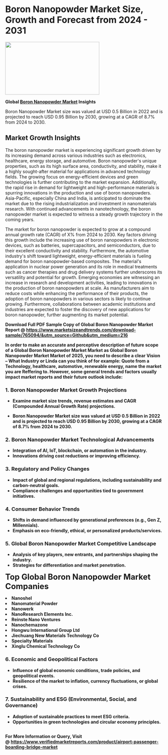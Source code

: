 <H1>Boron Nanopowder Market Size, Growth and Forecast from 2024 - 2031</H1><img class="aligncenter size-medium wp-image-584254" src="https://thirdeyenews.in/wp-content/uploads/2024/09/Global-Market-Research-300x168.jpeg" alt="" width="300" height="168" /><p><strong>Global&nbsp;<a href="https://www.marketsizeandtrends.com/download-sample/765094/&amp;utm_source=Github&utm_medium=216">Boron Nanopowder Market</a> Insights</strong></p><p>Boron Nanopowder Market size was valued at USD 0.5 Billion in 2022 and is projected to reach USD 0.95 Billion by 2030, growing at a CAGR of 8.7% from 2024 to 2030.</p><p><h2>Market Growth Insights</h2> <p>The boron nanopowder market is experiencing significant growth driven by its increasing demand across various industries such as electronics, healthcare, energy storage, and automotive. Boron nanopowder's unique properties, such as its high surface area, conductivity, and stability, make it a highly sought-after material for applications in advanced technology fields. The growing focus on energy-efficient devices and green technologies is further contributing to the market expansion. Additionally, the rapid rise in demand for lightweight and high-performance materials is spurring innovations in the production and use of boron nanopowders. Asia-Pacific, especially China and India, is anticipated to dominate the market due to the rising industrialization and investment in nanomaterials research. With continued advancements in nanotechnology, the boron nanopowder market is expected to witness a steady growth trajectory in the coming years.</p> <p><strong></strong></p> <p>The market for boron nanopowder is expected to grow at a compound annual growth rate (CAGR) of X% from 2024 to 2030. Key factors driving this growth include the increasing use of boron nanopowders in electronic devices, such as batteries, supercapacitors, and semiconductors, due to their excellent conductivity and stability. Furthermore, the automotive industry's shift toward lightweight, energy-efficient materials is fueling demand for boron nanopowder-based composites. The material's application in nuclear power generation and its role in medical treatments such as cancer therapies and drug delivery systems further underscores its versatility and potential for growth. Emerging economies are witnessing an increase in research and development activities, leading to innovations in the production of boron nanopowders at scale. As manufacturers aim to reduce costs while enhancing the performance of their products, the adoption of boron nanopowders in various sectors is likely to continue growing. Furthermore, collaborations between academic institutions and industries are expected to foster the discovery of new applications for boron nanopowder, further augmenting its market potential. <p><strong></p><p><span class=""><strong>Download Full PDF Sample Copy of Global Boron Nanopowder Market Report</strong> @ <a href="https://www.marketsizeandtrends.com/download-sample/765094/&amp;utm_source=Github&utm_medium=216" target="_blank">https://www.marketsizeandtrends.com/download-sample/765094/&amp;utm_source=Github&utm_medium=216</a></span></p><p>In order to make an accurate and perceptive description of future scope of a Global&nbsp;Boron Nanopowder Market Market as Global&nbsp;Boron Nanopowder Market Market of 2025, you need to describe a clear Vision &ndash; What Industry or Linda can you think of for example: Quote from a Technology, healthcare, automotive, renewable energy, name the market you are Reffering to. However, some general trends and factors usually impact market reports and their future outlook include:</p><h3>1.&nbsp;<strong>Boron Nanopowder Market Growth Projections</strong></h3><ul><li>Examine market size trends, revenue estimates and CAGR (Compounded Annual Growth Rate) projections.</li><li><p>Boron Nanopowder Market size was valued at USD 0.5 Billion in 2022 and is projected to reach USD 0.95 Billion by 2030, growing at a CAGR of 8.7% from 2024 to 2030.</p></li></ul><h3>2.&nbsp;<strong>Boron Nanopowder Market Technological Advancements</strong></h3><ul><li>Integration of AI, IoT, blockchain, or automation in the industry.</li><li>Innovations driving cost reductions or improving efficiency.</li></ul><h3>3.&nbsp;<strong>Regulatory and Policy Changes</strong></h3><ul><li>Impact of global and regional regulations, including sustainability and carbon-neutral goals.</li><li>Compliance challenges and opportunities tied to government initiatives.</li></ul><h3>4.&nbsp;<strong>Consumer Behavior Trends</strong></h3><ul><li>Shifts in demand influenced by generational preferences (e.g., Gen Z, Millennials).</li><li>Emphasis on eco-friendly, ethical, or personalized products/services.</li></ul><h3>5.&nbsp;<strong>Global Boron Nanopowder Market Competitive Landscape</strong></h3><ul><li>Analysis of key players, new entrants, and partnerships shaping the industry.</li><li>Strategies for differentiation and market penetration.</li></ul><p data-pm-slice="1 1 []"><span style="color: inherit; font-family: inherit; font-size: 25px;">Top Global Boron Nanopowder Market Companies</span></p><div class="" data-test-id=""><p><li>Nanoshel</li><li> Nanomaterial Powder</li><li> Nanowerk</li><li> NanoResearch Elements Inc.</li><li> Reinste Nano Ventures</li><li> Nanochemazone</li><li> Hongwu International Group Ltd</li><li> Jiechuang New Materials Technology Co</li><li> Specialty Materials</li><li> Xinglu Chemical Technology Co</li></p></div><h3>6.&nbsp;<strong>Economic and Geopolitical Factors</strong></h3><ul><li>Influence of global economic conditions, trade policies, and geopolitical events.</li><li>Resilience of the market to inflation, currency fluctuations, or global crises.</li></ul><h3>7.&nbsp;<strong>Sustainability and ESG (Environmental, Social, and Governance)</strong></h3><ul><li>Adoption of sustainable practices to meet ESG criteria.</li><li>Opportunities in green technologies and circular economy principles.</li></ul><h2><strong style="font-size: 14px;">For More Information or Query, Visit @&nbsp;</strong><a style="background-color: #ffffff; font-size: 14px;" href="https://www.marketsizeandtrends.com/report/boron-nanopowder-market/" target="_blank">https://www.verifiedmarketreports.com/product/airport-passenger-boarding-bridge-market</a></h2>
